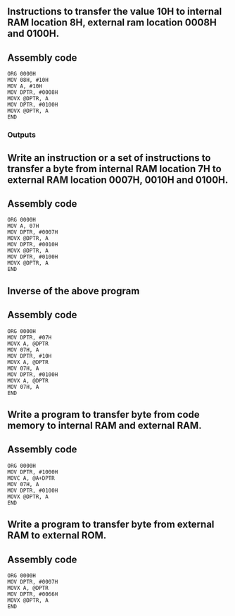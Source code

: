 ## Instructions to transfer the value 10H to internal RAM location 8H, external ram location 0008H and 0100H.
## Assembly code
``` assembly
ORG 0000H
MOV 08H, #10H
MOV A, #10H
MOV DPTR, #0008H
MOVX @DPTR, A
MOV DPTR, #0100H
MOVX @DPTR, A
END
```
### Outputs

## Write an instruction or a set of instructions to transfer a byte from internal RAM location 7H to external RAM location 0007H, 0010H and 0100H.
## Assembly code
``` Assembly
ORG 0000H
MOV A, 07H
MOV DPTR, #0007H
MOVX @DPTR, A
MOV DPTR, #0010H
MOVX @DPTR, A
MOV DPTR, #0100H
MOVX @DPTR, A
END
```

## Inverse of the above program
## Assembly code
``` Assembly
ORG 0000H
MOV DPTR, #07H
MOVX A, @DPTR
MOV 07H, A
MOV DPTR, #10H
MOVX A, @DPTR
MOV 07H, A
MOV DPTR, #0100H
MOVX A, @DPTR
MOV 07H, A
END
```

## Write a program to transfer byte from code memory to internal RAM and external RAM.
## Assembly code
``` Assembly
ORG 0000H
MOV DPTR, #1000H
MOVC A, @A+DPTR
MOV 07H, A
MOV DPTR, #0100H
MOVX @DPTR, A
END
```

## Write a program to transfer byte from external RAM to external ROM.
## Assembly code
``` Assembly
ORG 0000H
MOV DPTR, #0007H
MOVX A, @DPTR
MOV DPTR, #0066H
MOVX @DPTR, A
END
```
